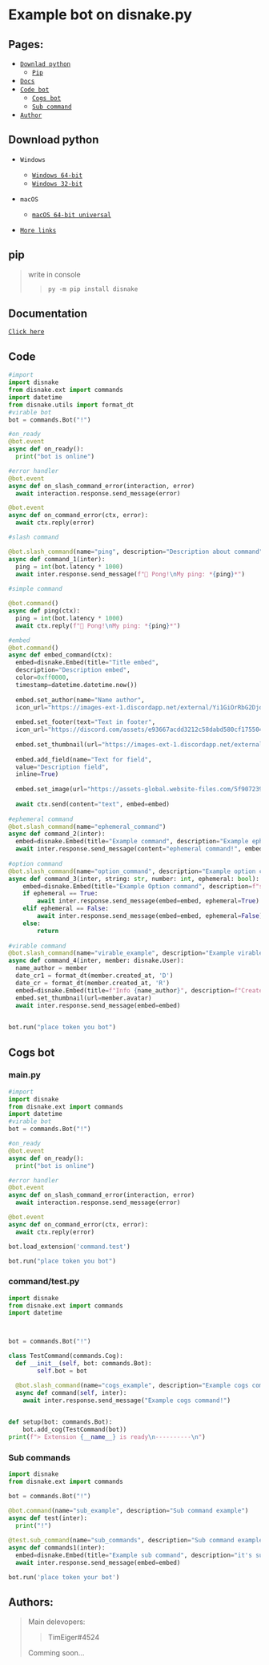 # Example bot on disnake.py

## Pages:
- [`Downlad python`](https://github.com/timeigerpy/timeigerpy/blob/main/example-bot.md#download-python)
  - [`Pip`](https://github.com/timeigerpy/timeigerpy/blob/main/example-bot.md#pip)
- [`Docs`](https://github.com/timeigerpy/timeigerpy/blob/main/example-bot.md#documentation)
- [`Code bot`](https://github.com/timeigerpy/timeigerpy/blob/main/example-bot.md#code)
  - [`Cogs bot`](https://github.com/timeigerpy/timeigerpy/blob/main/example-bot.md#code)
  - [`Sub command`](https://github.com/timeigerpy/timeigerpy/blob/main/example-bot.md#sub-commands)
- [`Author`](https://github.com/timeigerpy/timeigerpy/blob/main/example-bot.md#authors)

## Download python
 - `Windows`
   - [`Windows 64-bit`](https://www.python.org/ftp/python/3.10.4/python-3.10.4-amd64.exe)
   - [`Windows 32-bit`](https://www.python.org/ftp/python/3.10.4/python-3.10.4.exe)
 - `macOS`
   - [`macOS 64-bit universal`](https://www.python.org/ftp/python/3.10.4/python-3.10.4-macos11.pkg)

 - [`More links`](https://www.python.org/downloads/release/python-3912/)

## pip

> write in console
>> `py -m pip install disnake`

## Documentation
[`Click here`](https://docs.disnake.dev/en/latest/api.html)

## Code
```py
#import
import disnake
from disnake.ext import commands
import datetime
from disnake.utils import format_dt
#virable bot
bot = commands.Bot("!")

#on_ready
@bot.event
async def on_ready():
  print("bot is online")

#error handler
@bot.event
async def on_slash_command_error(interaction, error)
  await interaction.response.send_message(error)

@bot.event
async def on_command_error(ctx, error):
  await ctx.reply(error)

#slash command

@bot.slash_command(name="ping", description="Description about command")
async def command_1(inter):
  ping = int(bot.latency * 1000)
  await inter.response.send_message(f"🏓 Pong!\nMy ping: *{ping}*")
 
#simple command

@bot.command()
async def ping(ctx):
  ping = int(bot.latency * 1000)
  await ctx.reply(f"🏓 Pong!\nMy ping: *{ping}*")

#embed
@bot.command()
async def embed_command(ctx):
  embed=disnake.Embed(title="Title embed",
  description="Description embed",
  color=0xff0000,
  timestamp=datetime.datetime.now())
  
  embed.set_author(name="Name author",
  icon_url="https://images-ext-1.discordapp.net/external/Yi1GiOrRbG2DjdrOmkBygRriz1LCjk4FMyoD7ZJBlgw/%3Fv%3D4/https/avatars.githubusercontent.com/u/100599959", url="https://github.com/timeigerpy")
  
  embed.set_footer(text="Text in footer",
  icon_url="https://discord.com/assets/e93667acdd3212c58dabd580cf175504.svg")
  
  embed.set_thumbnail(url="https://images-ext-1.discordapp.net/external/Yi1GiOrRbG2DjdrOmkBygRriz1LCjk4FMyoD7ZJBlgw/%3Fv%3D4/https/avatars.githubusercontent.com/u/100599959")
  
  embed.add_field(name="Text for field",
  value="Description field",
  inline=True)
  
  embed.set_image(url="https://assets-global.website-files.com/5f9072399b2640f14d6a2bf4/615e08a57562b757afbe7032_TransparencyReport_BlogHeader.png")
  
  await ctx.send(content="text", embed=embed)
  
#ephemeral command
@bot.slash_command(name="ephemeral_command")
async def command_2(inter):
  embed=disnake.Embed(title="Example command", description="Example ephemeral command", color=0x0000ff)
  await inter.response.send_message(content="ephemeral command!", embed=embed, ephemeral=True)
    
#option command
@bot.slash_command(name="option_command", description="Example option command")
async def command_3(inter, string: str, number: int, ephemeral: bool):
    embed=disnake.Embed(title="Example Option command", description=f"str: {string}\nnumber: {number}")
    if ephemeral == True:
        await inter.response.send_message(embed=embed, ephemeral=True)
    elif ephemeral == False:
        await inter.response.send_message(embed=embed, ephemeral=False)
    else:
        return
        
#virable command
@bot.slash_command(name="virable_example", description="Example virable command")
async def command_4(inter, member: disnake.User):
  name_author = member
  date_cr1 = format_dt(member.created_at, 'D')
  date_cr = format_dt(member.created_at, 'R')
  embed=disnake.Embed(title=f"Info {name_author}", description=f"Created date: {date_cr1}({date_cr})")
  embed.set_thumbnail(url=member.avatar)
  await inter.response.send_message(embed=embed)
  

bot.run("place token you bot")
```
## Cogs bot
### main.py
```py
#import
import disnake
from disnake.ext import commands
import datetime
#virable bot
bot = commands.Bot("!")

#on_ready
@bot.event
async def on_ready():
  print("bot is online")

#error handler
@bot.event
async def on_slash_command_error(interaction, error)
  await interaction.response.send_message(error)

@bot.event
async def on_command_error(ctx, error):
  await ctx.reply(error)

bot.load_extension('command.test')

bot.run("place token you bot")
```
### command/test.py
```py
import disnake
from disnake.ext import commands
import datetime



bot = commands.Bot("!")

class TestCommand(commands.Cog):
  def __init__(self, bot: commands.Bot):
        self.bot = bot

  @bot.slash_command(name="cogs_example", description="Example cogs command")
  async def command(self, inter):
    await inter.response.send_message("Example cogs command!")
    

def setup(bot: commands.Bot):
    bot.add_cog(TestCommand(bot))
print(f"> Extension {__name__} is ready\n----------\n")
```

### Sub commands
```py
import disnake
from disnake.ext import commands

bot = commands.Bot("!")

@bot.command(name="sub_example", description="Sub command example")
async def test(inter):
  print("!")
  
@test.sub_command(name="sub_commands", description="Sub command example")
async def commands1(inter):
  embed=disnake.Embed(title="Example sub command", description="it's sub command")
  await inter.response.send_message(embed=embed)

bot.run('place token your bot')

```


## Authors:
> Main delevopers:
>> TimEiger#4524
>
> Comming soon...
